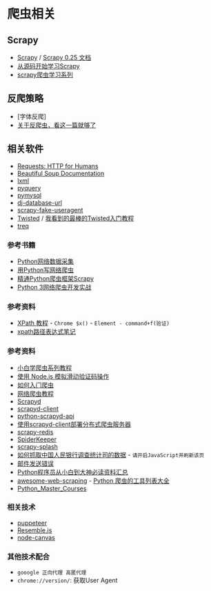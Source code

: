# 爬虫相关



## Scrapy

* [Scrapy](https://scrapy.org/) / [Scrapy 0.25 文档](http://scrapy-chs.readthedocs.io/zh_CN/latest/)
* [从源码开始学习Scrapy](https://blog.csdn.net/column/details/22621.html)
* [scrapy爬虫学习系列](http://www.cnblogs.com/zhaojiedi1992/p/zhaojiedi_python_007_scrapy01.html)


## 反爬策略

* [字体反爬]
* [关于反爬虫，看这一篇就够了](https://segmentfault.com/a/1190000005840672)



## 相关软件


* [Requests: HTTP for Humans](http://docs.python-requests.org/en/master/)
* [Beautiful Soup Documentation](https://www.crummy.com/software/BeautifulSoup/bs4/doc/)
* [lxml](https://lxml.de/)
* [pyquery](https://pythonhosted.org/pyquery/)
* [pymysql](https://pymysql.readthedocs.io/en/latest/)
* [dj-database-url]()
* [scrapy-fake-useragent](https://github.com/alecxe/scrapy-fake-useragent)
* [Twisted](https://twistedmatrix.com/trac/) / [我看到的最棒的Twisted入门教程](http://blog.sina.com.cn/s/blog_704b6af70100py9n.html)
* [treq](https://github.com/twisted/treq)



### 参考书籍


* [Python网络数据采集](https://book.douban.com/subject/26740503/)
* [用Python写网络爬虫](https://book.douban.com/subject/26869992/)
* [精通Python爬虫框架Scrapy](https://www.epubit.com/book/detail/18292)
* [Python 3网络爬虫开发实战](http://www.ituring.com.cn/book/2003)


### 参考资料

* [XPath 教程](http://www.w3school.com.cn/xpath/) - `Chrome $x()` - `Element - command+f(验证)`
* [xpath路径表达式笔记](http://www.ruanyifeng.com/blog/2009/07/xpath_path_expressions.html)


### 参考资料

* [小白学爬虫系列教程](https://cuiqingcai.com/4352.html)
* [使用 Node.js 模拟滑动验证码操作](https://blog.oldj.net/2017/11/01/captcha-trick/)
* [如何⼊⻔爬⾍](https://zhuanlan.zhihu.com/p/21479334)
* [网络爬虫教程](https://piaosanlang.gitbooks.io/spiders/content/)
* [Scrapyd](http://scrapyd.readthedocs.io/en/stable/)
* [scrapyd-client](https://github.com/scrapy/scrapyd-client)
* [python-scrapyd-api](http://python-scrapyd-api.readthedocs.io/en/latest/)
* [使用scrapyd-client部署分布式爬虫服务器](http://pastandnow.com/2015/11/16/Use-Scrapyd-client-Deploy-Spider/)
* [scrapy-redis](https://github.com/rmax/scrapy-redis)
* [SpiderKeeper](https://github.com/DormyMo/SpiderKeeper)
* [scrapy-splash](https://github.com/scrapy-plugins/scrapy-splash)
* [如何抓取中国人民银行调查统计司的数据](https://www.xusheng.org/blog/2016/10/19/ru-he-zhua-qu-diao-cha-tong-ji-si-de-shu-ju/) - `请开启JavaScript并刷新该页`
* [邮件发送错误](https://github.com/scrapy/scrapy/pull/2671)
* [Python程序员从小白到大神必读资料汇总](http://www.ituring.com.cn/article/211281)
* [awesome-web-scraping](https://github.com/lorien/awesome-web-scraping/blob/master/python.md) - [Python 爬虫的工具列表大全](http://www.aizhuanji.com/a/2wmE4qdw.html)
* [Python_Master_Courses](https://github.com/makelove/Python_Master_Courses)


### 相关技术

* [puppeteer](https://github.com/GoogleChrome/puppeteer)
* [Resemble.js](https://github.com/HuddleEng/Resemble.js)
* [node-canvas](https://github.com/Automattic/node-canvas)


### 其他技术配合

* `gooogle 正向代理 高匿代理`
* `chrome://version/`: 获取User Agent